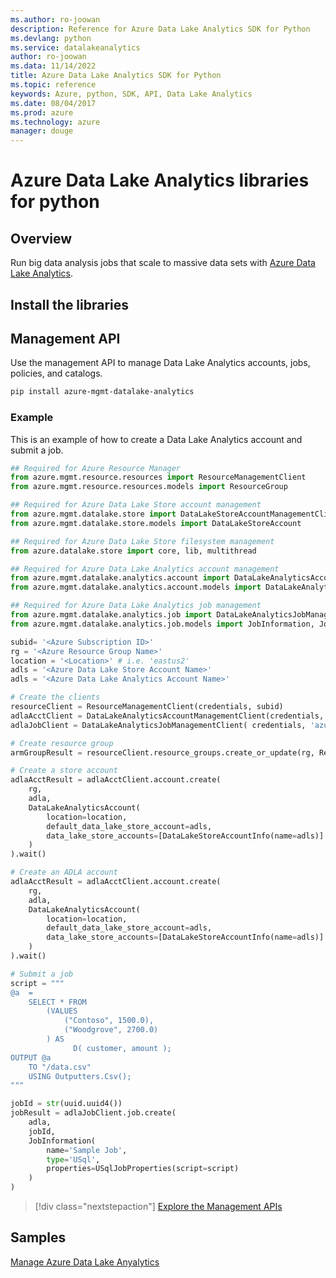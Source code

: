 ```yaml
---
ms.author: ro-joowan
description: Reference for Azure Data Lake Analytics SDK for Python
ms.devlang: python
ms.service: datalakeanalytics
author: ro-joowan
ms.data: 11/14/2022
title: Azure Data Lake Analytics SDK for Python
ms.topic: reference
keywords: Azure, python, SDK, API, Data Lake Analytics
ms.date: 08/04/2017
ms.prod: azure
ms.technology: azure
manager: douge
---
```

# Azure Data Lake Analytics libraries for python

## Overview
Run big data analysis jobs that scale to massive data sets with [Azure Data Lake Analytics](/azure/data-lake-analytics/data-lake-analytics-overview).

## Install the libraries

## Management API
Use the management API to manage Data Lake Analytics accounts, jobs, policies, and catalogs.

```bash
pip install azure-mgmt-datalake-analytics
```

### Example
This is an example of how to create a Data Lake Analytics account and submit a job. 

```python
## Required for Azure Resource Manager
from azure.mgmt.resource.resources import ResourceManagementClient
from azure.mgmt.resource.resources.models import ResourceGroup

## Required for Azure Data Lake Store account management
from azure.mgmt.datalake.store import DataLakeStoreAccountManagementClient
from azure.mgmt.datalake.store.models import DataLakeStoreAccount

## Required for Azure Data Lake Store filesystem management
from azure.datalake.store import core, lib, multithread

## Required for Azure Data Lake Analytics account management
from azure.mgmt.datalake.analytics.account import DataLakeAnalyticsAccountManagementClient
from azure.mgmt.datalake.analytics.account.models import DataLakeAnalyticsAccount, DataLakeStoreAccountInfo

## Required for Azure Data Lake Analytics job management
from azure.mgmt.datalake.analytics.job import DataLakeAnalyticsJobManagementClient
from azure.mgmt.datalake.analytics.job.models import JobInformation, JobState, USqlJobProperties

subid= '<Azure Subscription ID>'
rg = '<Azure Resource Group Name>'
location = '<Location>' # i.e. 'eastus2'
adls = '<Azure Data Lake Store Account Name>'
adls = '<Azure Data Lake Analytics Account Name>'

# Create the clients
resourceClient = ResourceManagementClient(credentials, subid)
adlaAcctClient = DataLakeAnalyticsAccountManagementClient(credentials, subid)
adlaJobClient = DataLakeAnalyticsJobManagementClient( credentials, 'azuredatalakeanalytics.net')

# Create resource group
armGroupResult = resourceClient.resource_groups.create_or_update(rg, ResourceGroup(location=location))

# Create a store account
adlaAcctResult = adlaAcctClient.account.create(
    rg,
    adla,
    DataLakeAnalyticsAccount(
        location=location,
        default_data_lake_store_account=adls,
        data_lake_store_accounts=[DataLakeStoreAccountInfo(name=adls)]
    )
).wait()

# Create an ADLA account
adlaAcctResult = adlaAcctClient.account.create(
    rg,
    adla,
    DataLakeAnalyticsAccount(
        location=location,
        default_data_lake_store_account=adls,
        data_lake_store_accounts=[DataLakeStoreAccountInfo(name=adls)]
    )
).wait()

# Submit a job
script = """
@a  = 
    SELECT * FROM 
        (VALUES
            ("Contoso", 1500.0),
            ("Woodgrove", 2700.0)
        ) AS 
              D( customer, amount );
OUTPUT @a
    TO "/data.csv"
    USING Outputters.Csv();
"""

jobId = str(uuid.uuid4())
jobResult = adlaJobClient.job.create(
    adla,
    jobId,
    JobInformation(
        name='Sample Job',
        type='USql',
        properties=USqlJobProperties(script=script)
    )
)
```

> [!div class="nextstepaction"]
> [Explore the Management APIs](/python/api/overview/azure/datalakeanalytics/management)

## Samples
[Manage Azure Data Lake Anyalytics](https://docs.microsoft.com/azure/data-lake-analytics/data-lake-analytics-manage-use-python-sdk)
